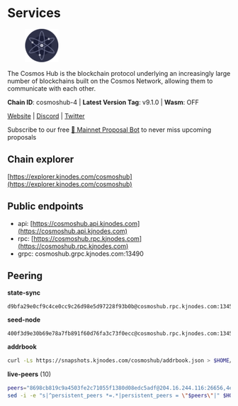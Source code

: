 # Services

<figure><img src="https://raw.githubusercontent.com/kj89/cosmos-images/main/logos/cosmoshub.png" alt=""><figcaption></figcaption></figure>

The Cosmos Hub is the blockchain protocol underlying an  increasingly large number of blockchains built on the  Cosmos Network, allowing them to communicate with each other.

**Chain ID**: cosmoshub-4 | **Latest Version Tag**: v9.1.0 | **Wasm**: OFF

[Website](https://hub.cosmos.network) | [Discord](https://discord.gg/cosmosnetwork) | [Twitter](https://twitter.com/cosmoshub)



Subscribe to our free [🤖 Mainnet Proposal Bot](https://t.me/kjnodes_proposal_bot) to never miss upcoming proposals


## Chain explorer
[https://explorer.kjnodes.com/cosmoshub](https://explorer.kjnodes.com/cosmoshub)

## Public endpoints

* api: [https://cosmoshub.api.kjnodes.com](https://cosmoshub.api.kjnodes.com)
* rpc: [https://cosmoshub.rpc.kjnodes.com](https://cosmoshub.rpc.kjnodes.com)
* grpc: cosmoshub.grpc.kjnodes.com:13490

## Peering

**state-sync**

```text
d9bfa29e0cf9c4ce0cc9c26d98e5d97228f93b0b@cosmoshub.rpc.kjnodes.com:13456
```

**seed-node**

```text
400f3d9e30b69e78a7fb891f60d76fa3c73f0ecc@cosmoshub.rpc.kjnodes.com:13459
```

**addrbook**
```bash
curl -Ls https://snapshots.kjnodes.com/cosmoshub/addrbook.json > $HOME/.gaia/config/addrbook.json
```

**live-peers** (10)
```bash
peers="8698cb819c9a4503fe2c71055f1380d08edc5adf@204.16.244.116:26656,4ebf074e8b4a24438bd0bd503b62b4728dfb8eae@35.212.101.35:26656,ca5011c44fd74d95e7fca487c69e301df195750c@65.108.122.246:26726,322efd4fdc72a189a2fc8b2b597927831df2bbed@128.0.51.9:26656,36515aac2a928e227e7dc793a548b35b54bec974@45.63.82.80:26656,ee767901f4a7eaf44603ef0a5b6e5edac118ba1e@74.118.136.149:26656,2eb0e5e53401c51535c13250aba5fe98374ba7f0@51.210.32.145:26656,f5f8b96406a165d486be243723bfa7291db1cf62@35.230.170.155:26656,d53ecee926a66a4a6b1858004f5f22f77faca036@3.69.52.20:26656,d9bfa29e0cf9c4ce0cc9c26d98e5d97228f93b0b@65.109.88.38:13456"
sed -i -e "s|^persistent_peers *=.*|persistent_peers = \"$peers\"|" $HOME/.gaia/config/config.toml
```
